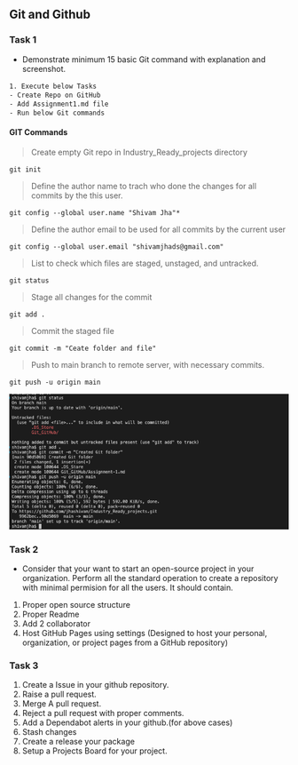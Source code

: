 ## Git and Github

### Task 1
- Demonstrate minimum 15 basic Git command with explanation and screenshot.
```git
1. Execute below Tasks 
- Create Repo on GitHub
- Add Assignment1.md file
- Run below Git commands 

```
#### GIT Commands

> Create empty Git repo in Industry_Ready_projects directory
```
git init
```

> Define the author name to trach who done the changes for all commits by the this user.
```
git config --global user.name "Shivam Jha"*
```

> Define the author email to be used for all commits by the current user
```
git config --global user.email "shivamjhads@gmail.com"
```

> List to check which files are staged, unstaged, and untracked.
```
git status
```

> Stage all changes for the commit
```
git add .
```

> Commit the staged file
```
git commit -m "Ceate folder and file" 
```

> Push to main branch to remote server, with necessary commits. 
```
git push -u origin main 
```

![image](https://github.com/jhashivam/Industry_Ready_projects/blob/bb0536ff79a01c0e4d585fe8b9a1d8de434ccc21/Git_GitHub/git_01.png)

### Task 2 
- Consider that your want to start an open-source project in your organization. Perform all the standard operation to create a repository with minimal permision for all the users. It should contain.
1. Proper open source structure 
2. Proper Readme
3. Add 2 collaborator 
4. Host GitHub Pages using settings (Designed to host your personal, organization, or project pages from a GitHub repository)

### Task 3 
1. Create a Issue in your github repository.
2. Raise a pull request.
3. Merge A pull request.
4. Reject a pull request with proper comments.
5. Add a Dependabot alerts in your github.(for above cases)
6. Stash changes
7. Create a release your package
8. Setup a Projects Board for your project.